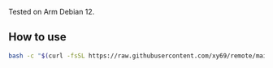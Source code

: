 Tested on Arm Debian 12.

## How to use

```sh
bash -c "$(curl -fsSL https://raw.githubusercontent.com/xy69/remote/main/start.sh)"
```
